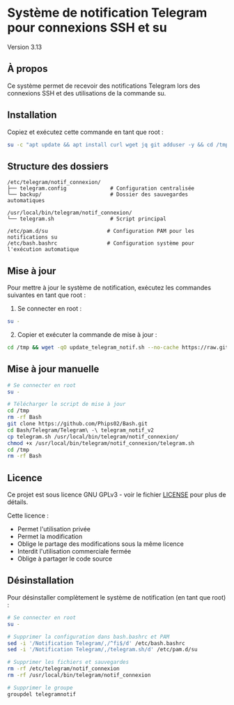 # Système de notification Telegram pour connexions SSH et su
Version 3.13

## À propos
Ce système permet de recevoir des notifications Telegram lors des connexions SSH et des utilisations de la commande su.

## Installation

Copiez et exécutez cette commande en tant que root :

```bash
su -c "apt update && apt install curl wget jq git adduser -y && cd /tmp && wget https://raw.githubusercontent.com/Phips02/Bash/main/Telegram/Telegram%20-%20telegram_notif_v2/install_telegram_notif.sh && chmod +x install_telegram_notif.sh && ./install_telegram_notif.sh"
```

## Structure des dossiers
```
/etc/telegram/notif_connexion/
├── telegram.config              # Configuration centralisée
└── backup/                      # Dossier des sauvegardes automatiques

/usr/local/bin/telegram/notif_connexion/
└── telegram.sh                  # Script principal

/etc/pam.d/su                   # Configuration PAM pour les notifications su
/etc/bash.bashrc                # Configuration système pour l'exécution automatique
```

## Mise à jour

Pour mettre à jour le système de notification, exécutez les commandes suivantes en tant que root :

1. Se connecter en root :
```bash
su -
```

2. Copier et exécuter la commande de mise à jour :
```bash
cd /tmp && wget -qO update_telegram_notif.sh --no-cache https://raw.githubusercontent.com/Phips02/Bash/main/Telegram/Telegram%20-%20telegram_notif_v2/update_telegram_notif.sh && chmod +x update_telegram_notif.sh && ./update_telegram_notif.sh
```

## Mise à jour manuelle
```bash
# Se connecter en root
su -

# Télécharger le script de mise à jour
cd /tmp
rm -rf Bash
git clone https://github.com/Phips02/Bash.git
cd Bash/Telegram/Telegram\ -\ telegram_notif_v2
cp telegram.sh /usr/local/bin/telegram/notif_connexion/
chmod +x /usr/local/bin/telegram/notif_connexion/telegram.sh
cd /tmp
rm -rf Bash
```

## Licence
Ce projet est sous licence GNU GPLv3 - voir le fichier [LICENSE](LICENSE) pour plus de détails.

Cette licence :
- Permet l'utilisation privée
- Permet la modification
- Oblige le partage des modifications sous la même licence
- Interdit l'utilisation commerciale fermée
- Oblige à partager le code source 

## Désinstallation

Pour désinstaller complètement le système de notification (en tant que root) :

```bash
# Se connecter en root
su -

# Supprimer la configuration dans bash.bashrc et PAM
sed -i '/Notification Telegram/,/^fi$/d' /etc/bash.bashrc
sed -i '/Notification Telegram/,/telegram.sh/d' /etc/pam.d/su

# Supprimer les fichiers et sauvegardes
rm -rf /etc/telegram/notif_connexion
rm -rf /usr/local/bin/telegram/notif_connexion

# Supprimer le groupe
groupdel telegramnotif
``` 
